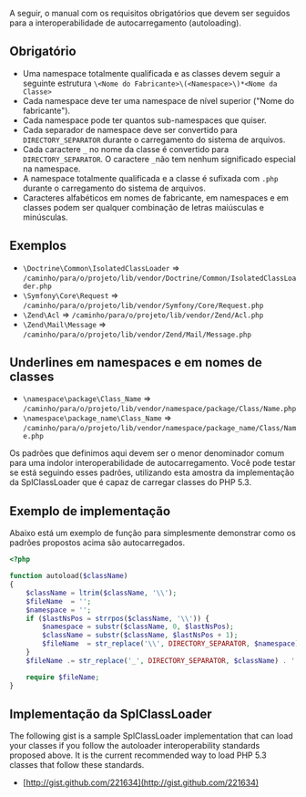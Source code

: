 A seguir, o manual com os requisitos obrigatórios que devem ser seguidos para a interoperabilidade de autocarregamento (autoloading).

Obrigatório
---------

* Uma namespace totalmente qualificada e as classes devem seguir a seguinte estrutura `\<Nome do Fabricante>\(<Namespace>\)*<Nome da Classe>`
* Cada namespace deve ter uma namespace de nível superior ("Nome do fabricante").
* Cada namespace pode ter quantos sub-namespaces que quiser.
* Cada separador de namespace deve ser convertido para `DIRECTORY_SEPARATOR` durante o carregamento do sistema de arquivos.
* Cada caractere `_` no nome da classe é convertido para
  `DIRECTORY_SEPARATOR`. O caractere `_`não tem nenhum significado especial na namespace.
* A namespace totalmente qualificada e a classe é sufixada com `.php` durante o carregamento do sistema de arquivos.
* Caracteres alfabéticos em nomes de fabricante, em namespaces e em classes podem ser qualquer combinação de letras maiúsculas e minúsculas.

Exemplos
--------

* `\Doctrine\Common\IsolatedClassLoader` => `/caminho/para/o/projeto/lib/vendor/Doctrine/Common/IsolatedClassLoader.php`
* `\Symfony\Core\Request` => `/caminho/para/o/projeto/lib/vendor/Symfony/Core/Request.php`
* `\Zend\Acl` => `/caminho/para/o/projeto/lib/vendor/Zend/Acl.php`
* `\Zend\Mail\Message` => `/caminho/para/o/projeto/lib/vendor/Zend/Mail/Message.php`

Underlines em namespaces e em nomes de classes
-----------------------------------------

* `\namespace\package\Class_Name` => `/caminho/para/o/projeto/lib/vendor/namespace/package/Class/Name.php`
* `\namespace\package_name\Class_Name` => `/caminho/para/o/projeto/lib/vendor/namespace/package_name/Class/Name.php`

Os padrões que definimos aqui devem ser o menor denominador comum para
uma indolor interoperabilidade de autocarregamento. Você pode testar se está seguindo esses padrões, utilizando esta amostra da implementação da SplClassLoader que é capaz de carregar classes do PHP 5.3.

Exemplo de implementação
----------------------

Abaixo está um exemplo de função para simplesmente demonstrar como os padrões propostos acima são autocarregados.
```php
<?php

function autoload($className)
{
    $className = ltrim($className, '\\');
    $fileName  = '';
    $namespace = '';
    if ($lastNsPos = strrpos($className, '\\')) {
        $namespace = substr($className, 0, $lastNsPos);
        $className = substr($className, $lastNsPos + 1);
        $fileName  = str_replace('\\', DIRECTORY_SEPARATOR, $namespace) . DIRECTORY_SEPARATOR;
    }
    $fileName .= str_replace('_', DIRECTORY_SEPARATOR, $className) . '.php';

    require $fileName;
}
```

Implementação da SplClassLoader
-----------------------------

The following gist is a sample SplClassLoader implementation that can
load your classes if you follow the autoloader interoperability
standards proposed above. It is the current recommended way to load PHP
5.3 classes that follow these standards.

* [http://gist.github.com/221634](http://gist.github.com/221634)

